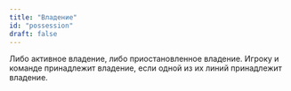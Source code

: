 ```yaml
---
title: "Владение"
id: "possession"
draft: false
---
```


Либо активное владение, либо приостановленное владение. Игроку и команде
принадлежит владение, если одной из их линий принадлежит владение.